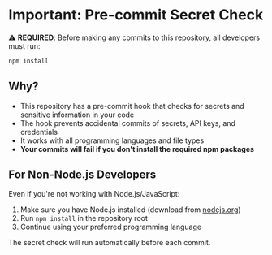 # Important: Pre-commit Secret Check

⚠️ **REQUIRED**: Before making any commits to this repository, all developers must run:

```bash
npm install
```

## Why?

- This repository has a pre-commit hook that checks for secrets and sensitive information in your code
- The hook prevents accidental commits of secrets, API keys, and credentials
- It works with all programming languages and file types
- **Your commits will fail if you don't install the required npm packages**

## For Non-Node.js Developers

Even if you're not working with Node.js/JavaScript:
1. Make sure you have Node.js installed (download from [nodejs.org](https://nodejs.org))
2. Run `npm install` in the repository root
3. Continue using your preferred programming language

The secret check will run automatically before each commit.
